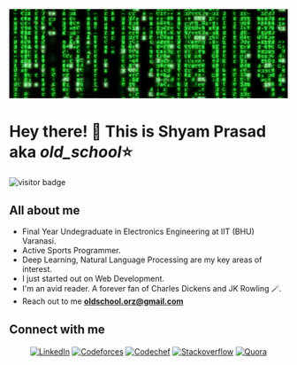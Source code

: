 <img src="https://github.com/old-School18/old-School18/blob/main/old_school_profile.gif">

# Hey there! 👋 This is Shyam Prasad aka *old_school*⭐ 
![visitor badge](https://visitor-badge.laobi.icu/badge?page_id=old-School18.visitor-badge&left_text=Profile%20Visitors)

## All about me 

* Final Year Undegraduate in Electronics Engineering at IIT (BHU) Varanasi.
* Active Sports Programmer.
* Deep Learning, Natural Language Processing are my key areas of interest.
* I just started out on Web Development.
* I'm an avid reader. A forever fan of Charles Dickens and JK Rowling 🪄.
* Reach out to me **oldschool.orz@gmail.com**

## Connect with me

<p align="center">
<a href="https://www.linkedin.com/in/shyam-prasad-cpdsalgo99/" target="_blank"><img align="center" src="https://cdn.jsdelivr.net/npm/simple-icons@4.24.0/icons/linkedin.svg" alt="LinkedIn" height="40" width="40" /></a>
<a href="https://codeforces.com/profile/oldSchool" target="_blank"><img align="center" src="https://cdn.jsdelivr.net/npm/simple-icons@4.24.0/icons/codeforces.svg" alt="Codeforces" height="40" width="40" /></a>
<a href="https://www.codechef.com/users/techknight18" target="_blank"><img align="center" src="https://cdn.jsdelivr.net/npm/simple-icons@4.24.0/icons/codechef.svg" alt="Codechef" height="40" width="40" /></a>
<a href="https://stackoverflow.com/users/12536034/old-school" target="_blank"><img align="center" src="https://cdn.jsdelivr.net/npm/simple-icons@4.24.0/icons/stackoverflow.svg" alt="Stackoverflow" height="40" width="40" /></a>
<a href="https://www.quora.com/profile/Shyam-Prasad-240" target="_blank"><img align="center" src="https://cdn.jsdelivr.net/npm/simple-icons@4.24.0/icons/quora.svg" alt="Quora" height="40" width="40" /></a>
